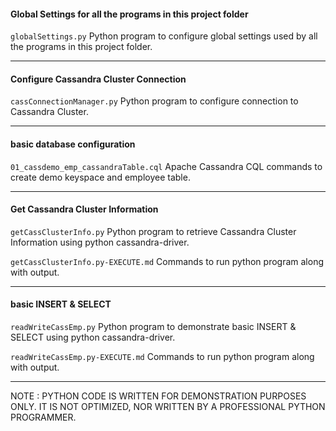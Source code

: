 #### Global Settings for all the programs in this project folder

`globalSettings.py` Python program to configure global settings used by all the programs in this project folder.

---

#### Configure Cassandra Cluster Connection

`cassConnectionManager.py` Python program to configure connection to Cassandra Cluster.

---

#### basic database configuration

`01_cassdemo_emp_cassandraTable.cql` Apache Cassandra CQL commands to create demo keyspace and employee table.

---

#### Get Cassandra Cluster Information

`getCassClusterInfo.py` Python program to retrieve Cassandra Cluster Information using python cassandra-driver.

`getCassClusterInfo.py-EXECUTE.md` Commands to run python program along with output.

---

#### basic INSERT & SELECT

`readWriteCassEmp.py` Python program to demonstrate basic INSERT & SELECT using python cassandra-driver.

`readWriteCassEmp.py-EXECUTE.md` Commands to run python program along with output.

---

NOTE : PYTHON CODE IS WRITTEN FOR DEMONSTRATION PURPOSES ONLY. IT IS NOT OPTIMIZED, NOR WRITTEN BY A PROFESSIONAL PYTHON PROGRAMMER.

